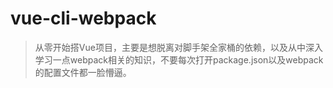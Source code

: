 # vue-cli-webpack
> 从零开始搭Vue项目，主要是想脱离对脚手架全家桶的依赖，以及从中深入学习一点webpack相关的知识，不要每次打开package.json以及webpack的配置文件都一脸懵逼。



